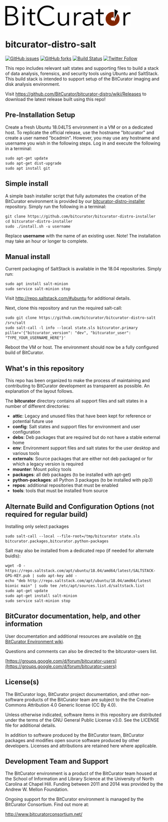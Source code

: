 ![Logo](https://github.com/BitCurator/bitcurator.github.io/blob/master/logos/BitCurator-Basic-400px.png)

# bitcurator-distro-salt

[![GitHub issues](https://img.shields.io/github/issues/bitcurator/bitcurator-distro-salt.svg)](https://github.com/bitcurator/bitcurator-distro-salt/issues)
[![GitHub forks](https://img.shields.io/github/forks/bitcurator/bitcurator-distro-salt.svg)](https://github.com/bitcurator/bitcurator-distro-salt/network)
[![Build Status](https://travis-ci.org/BitCurator/bitcurator-distro-salt.svg?branch=master)](https://travis-ci.org/BitCurator/bitcurator-distro-salt)
[![Twitter Follow](https://img.shields.io/twitter/follow/bitcurator.svg?style=social&label=Follow)](https://twitter.com/bitcurator)

This repo includes relevant salt states and supporting files to build a stack of data analysis, forensics, and security tools using Ubuntu and SaltStack. This build stack is intended to support setup of the BitCurator imaging and disk analysis environment.

Visit https://github.com/BitCurator/bitcurator-distro/wiki/Releases to download the latest release built using this repo!

## Pre-Installation Setup

Create a fresh Ubuntu 18.04LTS environment in a VM or on a dedicated host. To replicate the official release, use the hostname "bitcurator" and create a user named "bcadmin". However, you may use any hostname and username you wish in the following steps. Log in and execute the following in a terminal:

```shell
sudo apt-get update
sudo apt-get dist-upgrade
sudo apt install git
```

## Simple install

A simple bash installer script that fully automates the creation of the BitCurator environment is provided by our [bitcurator-distro-installer](https://github.com/bitcurator/bitcurator-distro-installer) repository. Simply run the following in a terminal:

```shell
git clone https://github.com/bitcurator/bitcurator-distro-installer
cd bitcurator-distro-installer
sudo ./install.sh -u username
```

Replace **username** with the name of an existing user. Note! The installation may take an hour or longer to complete.

## Manual install

Current packaging of SaltStack is available in the 18.04 repositories. Simply run:

```shell
sudo apt install salt-minion
sudo service salt-minion stop
```

Visit http://repo.saltstack.com/#ubuntu for additional details.

Next, clone this repository and run the required salt-call:

```shell
sudo git clone https://github.com/bitcurator/bitcurator-distro-salt /srv/salt
sudo salt-call -l info --local state.sls bitcurator.primary pillar='{"bitcurator_version": "dev", "bitcurator_user": "TYPE_YOUR_USERNAME_HERE"}'
```

Reboot the VM or host. The environment should now be a fully configured build of BitCurator.

## What's in this repository

This repo has been organized to make the process of maintaining and contributing to BitCurator development as transparent as possible. An explanation of the layout follows.

The **bitcurator** directory contains all support files and salt states in a number of different directories:

- **attic**: Legacy and unused files that have been kept for reference or potential future use
- **config**: Salt states and support files for environment and user configuration
- **debs**: Deb packages that are required but do not have a stable external home
- **env**: Environment support files and salt states for the user desktop and various tools
- **externals**: Source packages that are either not deb packaged or for which a legacy version is required
- **mounter**: Mount policy tools
- **packages**: all deb packages (to be installed with apt-get)
- **python-packages**: all Python 3 packages (to be installed with pip3)
- **repos**: additional repositories that must be enabled
- **tools**: tools that must be installed from source

## Alternate Build and Configuration Options (not required for regular build) 

Installing only select packages

```shell
sudo salt-call --local --file-root=/tmp/bitcurator state.sls bitcurator.packages,bitcurator.python-packages
```

Salt may also be installed from a dedicated repo (if needed for alternate buidls):

```shell
wget -O - https://repo.saltstack.com/apt/ubuntu/18.04/amd64/latest/SALTSTACK-GPG-KEY.pub | sudo apt-key add -
echo "deb http://repo.saltstack.com/apt/ubuntu/18.04/amd64/latest bionic main" | sudo tee /etc/apt/sources.list.d/saltstack.list
sudo apt-get update
sudo apt-get install salt-minion
sudo service salt-minion stop
```

## BitCurator documentation, help, and other information

User documentation and additional resources are available on
[the BitCurator Environment wiki](https://confluence.educopia.org/display/BC).

Questions and comments can also be directed to the bitcurator-users list.

[https://groups.google.com/d/forum/bitcurator-users](https://groups.google.com/d/forum/bitcurator-users)

## License(s)

The BitCurator logo, BitCurator project documentation, and other non-software products of the BitCurator team are subject to the the Creative Commons Attribution 4.0 Generic license (CC By 4.0).

Unless otherwise indicated, software items in this repository are distributed under the terms of the GNU General Public License v3.0. See the LICENSE file for additional details.

In addition to software produced by the BitCurator team, BitCurator packages and modifies open source software produced by other developers. Licenses and attributions are retained here where applicable.

## Development Team and Support

The BitCurator environment is a product of the BitCurator team housed at the School of Information and Library Science at the University of North Carolina at Chapel Hill. Funding between 2011 and 2014 was provided by the Andrew W. Mellon Foundation.

Ongoing support for the BitCurator environment is managed by the BitCurator Consortium. Find out more at:

http://www.bitcuratorconsortium.net/


